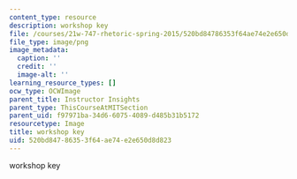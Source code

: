 ```yaml
---
content_type: resource
description: workshop key
file: /courses/21w-747-rhetoric-spring-2015/520bd84786353f64ae74e2e650d8d823_edu_b-work-key.png
file_type: image/png
image_metadata:
  caption: ''
  credit: ''
  image-alt: ''
learning_resource_types: []
ocw_type: OCWImage
parent_title: Instructor Insights
parent_type: ThisCourseAtMITSection
parent_uid: f97971ba-34d6-6075-4089-d485b31b5172
resourcetype: Image
title: workshop key
uid: 520bd847-8635-3f64-ae74-e2e650d8d823
---
```

workshop key

